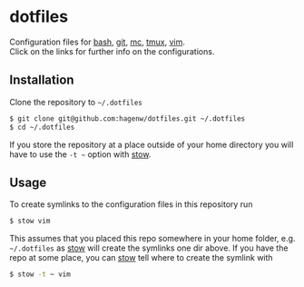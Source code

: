 # dotfiles

Configuration files for
[bash](./bash),
[git](./git),
[mc](./mc),
[tmux](./tmux),
[vim](./vim).  
Click on the links
for further info
on the configurations.


## Installation

Clone the repository to `~/.dotfiles`

```bash
$ git clone git@github.com:hagenw/dotfiles.git ~/.dotfiles
$ cd ~/.dotfiles
```

If you store the repository at a place outside of your home directory
you will have to use the `-t ~` option with [stow].

[stow]: https://www.gnu.org/software/stow/


## Usage

To create symlinks to the configuration files in this repository run

```bash
$ stow vim
```

This assumes that you placed this repo somewhere in your home folder,
e.g. `~/.dotfiles`
as [stow] will create the symlinks one dir above.
If you have the repo at some place,
you can [stow] tell where to create the symlink with

```bash
$ stow -t ~ vim
```
